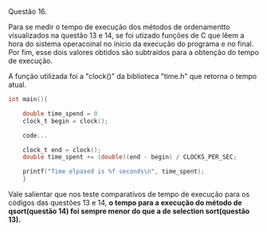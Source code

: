 Questão 16.

Para se medir o tempo de execução dos métodos de ordenamentto visualizados na questão 13 e 14, se foi utizado funções de C que lêem a hora do sistema operacoinal no ínicio da execução do programa e no final. Por fim, esse dois valores obtidos são subtraídos para a obtenção do tempo de execução.

A função utilizada foi a "clock()" da biblioteca "time.h" que retorna o tempo atual.
~~~c
int main(){

    double time_spend = 0
    clock_t begin = clock();

    code...

    clock_t end = clock();
    double time_spent += (double)(end - begin) / CLOCKS_PER_SEC;

    printf("Time elpased is %f seconds\n", time_spent);
    }
~~~

Vale salientar que nos teste comparatívos de tempo de execução para os códigos das questões 13 e 14, **o tempo para a execução do método de qsort(questão 14) foi sempre menor do que a de selection sort(questão 13).**